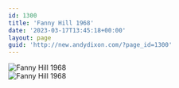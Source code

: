 ```yaml
---
id: 1300
title: 'Fanny Hill 1968'
date: '2023-03-17T13:45:18+00:00'
layout: page
guid: 'http://new.andydixon.com/?page_id=1300'
---
```


![Fanny Hill 1968](https://i0.wp.com/assets.g8x2.ldn.idrivee2-23.com/posters/Fanny%20Hill%201968%2001.jpg?w=1200&ssl=1 "Fanny Hill 1968")  
![Fanny Hill 1968](https://i0.wp.com/assets.g8x2.ldn.idrivee2-23.com/posters/Fanny%20Hill%201968%2002.jpg?w=1200&ssl=1 "Fanny Hill 1968")